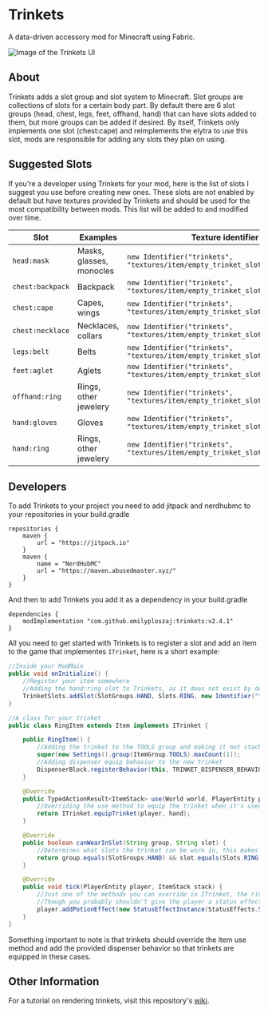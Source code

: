 # Trinkets
A data-driven accessory mod for Minecraft using Fabric.

![Image of the Trinkets UI](https://i.imgur.com/CgWhc5a.png)

## About
Trinkets adds a slot group and slot system to Minecraft. Slot groups are collections of slots for a certain body part. By default there are 6 slot groups (head, chest, legs, feet, offhand, hand) that can have slots added to them, but more groups can be added if desired. By itself, Trinkets only implements one slot (chest:cape) and reimplements the elytra to use this slot, mods are responsible for adding any slots they plan on using.

## Suggested Slots
If you're a developer using Trinkets for your mod, here is the list of slots I suggest you use before creating new ones. These slots are not enabled by default but have textures provided by Trinkets and should be used for the most compatibility between mods. This list will be added to and modified over time.

| Slot | Examples | Texture identifier
| --- | --- | --- |
| `head:mask` | Masks, glasses, monocles | `new Identifier("trinkets", "textures/item/empty_trinket_slot_mask.png")`
| `chest:backpack` | Backpack | `new Identifier("trinkets", "textures/item/empty_trinket_slot_backpack.png")`
| `chest:cape` | Capes, wings | `new Identifier("trinkets", "textures/item/empty_trinket_slot_cape.png")`
| `chest:necklace` | Necklaces, collars | `new Identifier("trinkets", "textures/item/empty_trinket_slot_necklace.png")`
| `legs:belt` | Belts | `new Identifier("trinkets", "textures/item/empty_trinket_slot_belt.png")`
| `feet:aglet` | Aglets | `new Identifier("trinkets", "textures/item/empty_trinket_slot_aglet.png")`
| `offhand:ring` | Rings, other jewelery | `new Identifier("trinkets", "textures/item/empty_trinket_slot_ring.png")`
| `hand:gloves` | Gloves | `new Identifier("trinkets", "textures/item/empty_trinket_slot_gloves.png")`
| `hand:ring` | Rings, other jewelery | `new Identifier("trinkets", "textures/item/empty_trinket_slot_ring.png")`

## Developers
To add Trinkets to your project you need to add jitpack and nerdhubmc to your repositories in your build.gradle
```
repositories {
	maven {
		url = "https://jitpack.io"
	}
	maven {
		name = "NerdHubMC"
		url = "https://maven.abusedmaster.xyz/"
	}
}
```
And then to add Trinkets you add it as a dependency in your build.gradle
```
dependencies {
	modImplementation "com.github.emilyploszaj:trinkets:v2.4.1"
}
```
All you need to get started with Trinkets is to register a slot and add an item to the game that implementes `ITrinket`, here is a short example:
```java
//Inside your ModMain
public void onInitialize() {
	//Register your item somewhere
	//Adding the hand:ring slot to Trinkets, as it does not exist by default, note that this uses the provided Trinkets texture
	TrinketSlots.addSlot(SlotGroups.HAND, Slots.RING, new Identifier("trinkets", "textures/item/empty_trinket_slot_ring.png"));
}
```
```java
//A class for your trinket
public class RingItem extends Item implements ITrinket {

	public RingItem() {
		//Adding the trinket to the TOOLS group and making it not stack
		super(new Settings().group(ItemGroup.TOOLS).maxCount(1));
		//Adding dispenser equip behavior to the new trinket
		DispenserBlock.registerBehavior(this, TRINKET_DISPENSER_BEHAVIOR);
	}

 	@Override
	public TypedActionResult<ItemStack> use(World world, PlayerEntity player, Hand hand) {
		//Overriding the use method to equip the trinket when it's used
		return ITrinket.equipTrinket(player, hand);
	}

	@Override
	public boolean canWearInSlot(String group, String slot) {
		//Determines what slots the trinket can be worn in, this makes it usable in the hand:ring slot
		return group.equals(SlotGroups.HAND) && slot.equals(Slots.RING);
	}

	@Override
	public void tick(PlayerEntity player, ItemStack stack) {
		//Just one of the methods you can override in ITrinket, the ring gives you the speed effect while wearing it
		//Though you probably shouldn't give the player a status effect every tick
		player.addPotionEffect(new StatusEffectInstance(StatusEffects.SPEED, 19, 0));
	}
}
```
Something important to note is that trinkets should override the item use method and add the provided dispenser behavior so that trinkets are equipped in these cases.

## Other Information
For a tutorial on rendering trinkets, visit this repository's [wiki](https://github.com/emilyploszaj/trinkets/wiki/Rendering-Trinkets).
